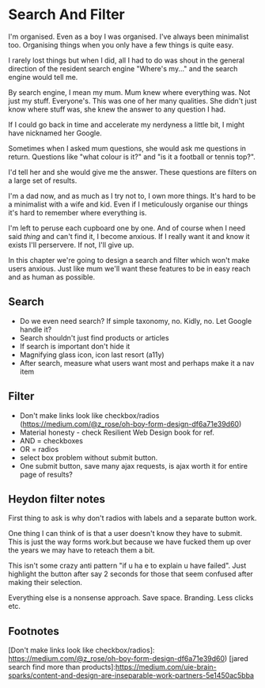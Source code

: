 # Search And Filter

I'm organised. Even as a boy I was organised. I've always been minimalist too. Organising things when you only have a few things is quite easy.

I rarely lost things but when I did, all I had to do was shout in the general direction of the resident search engine "Where's my..." and the search engine would tell me.

By search engine, I mean my mum. Mum knew where everything was. Not just my stuff. Everyone's. This was one of her many qualities. She didn't just know where stuff was, she knew the answer to any question I had.

If I could go back in time and accelerate my nerdyness a little bit, I might have nicknamed her Google.

Sometimes when I asked mum questions, she would ask me questions in return. Questions like "what colour is it?" and "is it a football or tennis top?".

I'd tell her and she would give me the answer. These questions are filters on a large set of results.

I'm a dad now, and as much as I try not to, I own more things. It's hard to be a minimalist with a wife and kid. Even if I meticulously organise our things it's hard to remember where everything is.

I'm left to peruse each cupboard one by one. And of course when I need said *thing* and can't find it, I become anxious. If I really want it and know it exists I'll perservere. If not, I'll give up.

In this chapter we're going to design a search and filter which won't make users anxious. Just like mum we'll want these features to be in easy reach and as human as possible.

## Search

- Do we even need search? If simple taxonomy, no. Kidly, no. Let Google handle it?
- Search shouldn't just find products or articles
- If search is important don't hide it
- Magnifying glass icon, icon last resort (a11y)
- After search, measure what users want most and perhaps make it a nav item

## Filter

- Don't make links look like checkbox/radios (https://medium.com/@z_rose/oh-boy-form-design-df6a71e39d60)
- Material honesty - check Resilient Web Design book for ref.
- AND = checkboxes
- OR = radios
- select box problem without submit button.
- One submit button, save many ajax requests, is ajax worth it for entire page of results?

## Heydon filter notes

First thing to ask is why don't radios with labels and a separate button work.

One thing I can think of is that a user doesn't know they have to submit.  This is just the way forms work.but because we have fucked them up over the years we may have to reteach them a bit.

This isn't some crazy anti pattern "if u ha e to explain u have failed". Just highlight the button after say 2 seconds for those that seem confused after making their selection.

Everything else is a nonsense approach. Save space. Branding. Less clicks etc.

## Footnotes

[Facet search]: https://articles.uie.com/faceted_search/
[Don't make links look like checkbox/radios]: https://medium.com/@z_rose/oh-boy-form-design-df6a71e39d60)
[jared search find more than products]:https://medium.com/uie-brain-sparks/content-and-design-are-inseparable-work-partners-5e1450ac5bba

